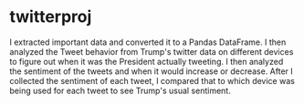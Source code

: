 # twitterproj
I extracted important data and converted it to a Pandas DataFrame.
I then analyzed the Tweet behavior from Trump's twitter data on different devices to figure out when it was the President actually tweeting.
I then analyzed the sentiment of the tweets and when it would increase or decrease. 
After I collected the sentiment of each tweet, I compared that to which device was being used for each tweet to see Trump's usual sentiment.
